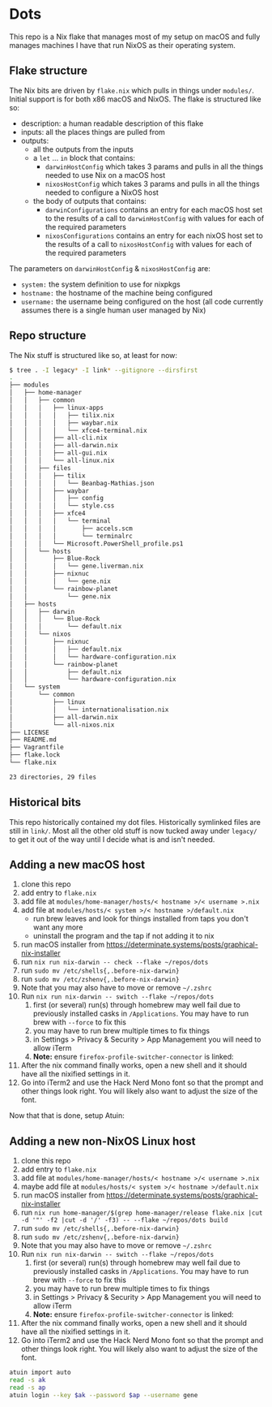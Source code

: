 # Dots

This repo is a Nix flake that manages most of my setup on macOS and fully manages machines I have that run NixOS as their operating system.

## Flake structure

The Nix bits are driven by `flake.nix` which pulls in things under `modules/`. Initial support is for both x86 macOS and NixOS. The flake is structured like so:

- description: a human readable description of this flake
- inputs: all the places things are pulled from
- outputs:
  - all the outputs from the inputs
  - a `let` ... `in` block that contains:
    - `darwinHostConfig` which takes 3 params and pulls in all the things needed to use Nix on a macOS host
    - `nixosHostConfig` which takes 3 params and pulls in all the things needed to configure a NixOS host
  - the body of outputs that contains:
    - `darwinConfigurations` contains an entry for each macOS host set to the results of a call to `darwinHostConfig` with values for each of the required parameters
    - `nixosConfigurations` contains an entry for each nixOS host set to the results of a call to `nixosHostConfig` with values for each of the required parameters

The parameters on `darwinHostConfig` & `nixosHostConfig` are:

- `system:` the system definition to use for nixpkgs
- `hostname:` the hostname of the machine being configured
- `username:` the username being configured on the host (all code currently assumes there is a single human user managed by Nix)

## Repo structure

The Nix stuff is structured like so, at least for now:

```bash
$ tree . -I legacy* -I link* --gitignore --dirsfirst
.
├── modules
│   ├── home-manager
│   │   ├── common
│   │   │   ├── linux-apps
│   │   │   │   ├── tilix.nix
│   │   │   │   ├── waybar.nix
│   │   │   │   └── xfce4-terminal.nix
│   │   │   ├── all-cli.nix
│   │   │   ├── all-darwin.nix
│   │   │   ├── all-gui.nix
│   │   │   └── all-linux.nix
│   │   ├── files
│   │   │   ├── tilix
│   │   │   │   └── Beanbag-Mathias.json
│   │   │   ├── waybar
│   │   │   │   ├── config
│   │   │   │   └── style.css
│   │   │   ├── xfce4
│   │   │   │   └── terminal
│   │   │   │       ├── accels.scm
│   │   │   │       └── terminalrc
│   │   │   └── Microsoft.PowerShell_profile.ps1
│   │   └── hosts
│   │       ├── Blue-Rock
│   │       │   └── gene.liverman.nix
│   │       ├── nixnuc
│   │       │   └── gene.nix
│   │       └── rainbow-planet
│   │           └── gene.nix
│   ├── hosts
│   │   ├── darwin
│   │   │   └── Blue-Rock
│   │   │       └── default.nix
│   │   └── nixos
│   │       ├── nixnuc
│   │       │   ├── default.nix
│   │       │   └── hardware-configuration.nix
│   │       └── rainbow-planet
│   │           ├── default.nix
│   │           └── hardware-configuration.nix
│   └── system
│       └── common
│           ├── linux
│           │   └── internationalisation.nix
│           ├── all-darwin.nix
│           └── all-nixos.nix
├── LICENSE
├── README.md
├── Vagrantfile
├── flake.lock
└── flake.nix

23 directories, 29 files

```

## Historical bits

This repo historically contained my dot files. Historically symlinked files are still in `link/`. Most all the other old stuff is now tucked away under `legacy/` to get it out of the way until I decide what is and isn't needed.

## Adding a new macOS host

1. clone this repo
2. add entry to `flake.nix`
3. add file at `modules/home-manager/hosts/< hostname >/< username >.nix`
4. add file at `modules/hosts/< system >/< hostname >/default.nix`
   - run brew leaves and look for things installed from taps you don't want any more
   - uninstall the program and the tap if not adding it to nix
5. run macOS installer from https://determinate.systems/posts/graphical-nix-installer
6. run `nix run nix-darwin -- check --flake ~/repos/dots`
7. run `sudo mv /etc/shells{,.before-nix-darwin}`
8. run `sudo mv /etc/zshenv{,.before-nix-darwin}`
9. Note that you may also have to move or remove `~/.zshrc`
10. Run `nix run nix-darwin -- switch --flake ~/repos/dots`
    1. first (or several) run(s) through homebrew may well fail due to previously installed casks in `/Applications`. You may have to run brew with `--force` to fix this
    2. you may have to run brew multiple times to fix things
    3. in Settings > Privacy & Security > App Management you will need to allow iTerm
    4. **Note:** ensure `firefox-profile-switcher-connector` is linked:
11. After the nix command finally works, open a new shell and it should have all the nixified settings in it.
12. Go into iTerm2 and use the Hack Nerd Mono font so that the prompt and other things look right. You will likely also want to adjust the size of the font.

Now that that is done, setup Atuin:

## Adding a new non-NixOS Linux host

1. clone this repo
2. add entry to `flake.nix`
3. add file at `modules/home-manager/hosts/< hostname >/< username >.nix`
4. maybe add file at `modules/hosts/< system >/< hostname >/default.nix`
5. run macOS installer from https://determinate.systems/posts/graphical-nix-installer
6. run `nix run home-manager/$(grep home-manager/release flake.nix |cut -d '"' -f2 |cut -d '/' -f3) -- --flake ~/repos/dots build`
7. run `sudo mv /etc/shells{,.before-nix-darwin}`
8. run `sudo mv /etc/zshenv{,.before-nix-darwin}`
9. Note that you may also have to move or remove `~/.zshrc`
10. Run `nix run nix-darwin -- switch --flake ~/repos/dots`
    1. first (or several) run(s) through homebrew may well fail due to previously installed casks in `/Applications`. You may have to run brew with `--force` to fix this
    2. you may have to run brew multiple times to fix things
    3. in Settings > Privacy & Security > App Management you will need to allow iTerm
    4. **Note:** ensure `firefox-profile-switcher-connector` is linked:
11. After the nix command finally works, open a new shell and it should have all the nixified settings in it.
12. Go into iTerm2 and use the Hack Nerd Mono font so that the prompt and other things look right. You will likely also want to adjust the size of the font.
```bash
atuin import auto
read -s ak
read -s ap
atuin login --key $ak --password $ap --username gene
```
